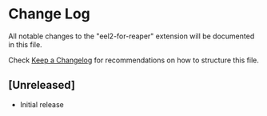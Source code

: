 # Change Log
All notable changes to the "eel2-for-reaper" extension will be documented in this file.

Check [Keep a Changelog](http://keepachangelog.com/) for recommendations on how to structure this file.

## [Unreleased]
- Initial release